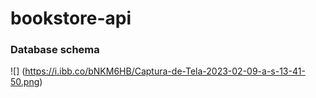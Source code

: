 # bookstore-api

### Database schema

![] (https://i.ibb.co/bNKM6HB/Captura-de-Tela-2023-02-09-a-s-13-41-50.png)
